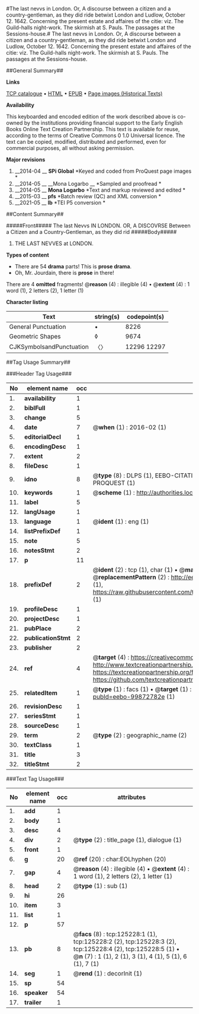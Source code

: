 #The last nevvs in London. Or, A discourse between a citizen and a country-gentleman, as they did ride betwixt London and Ludlow, October 12. 1642. Concerning the present estate and affaires of the citie: viz. The Guild-halls night-work. The skirmish at S. Pauls. The passages at the Sessions-house.#
The last nevvs in London. Or, A discourse between a citizen and a country-gentleman, as they did ride betwixt London and Ludlow, October 12. 1642. Concerning the present estate and affaires of the citie: viz. The Guild-halls night-work. The skirmish at S. Pauls. The passages at the Sessions-house.

##General Summary##

**Links**

[TCP catalogue](http://www.ota.ox.ac.uk/tcp/)  • 
[HTML](http://tei.it.ox.ac.uk/tcp/Texts-HTML/free/A88/A88732.html)  • 
[EPUB](http://tei.it.ox.ac.uk/tcp/Texts-EPUB/free/A88/A88732.epub) • 
[Page images (Historical Texts)](https://historicaltexts.jisc.ac.uk/eebo-99872782e)

**Availability**

This keyboarded and encoded edition of the work described above is co-owned by the
    institutions providing financial support to the Early English Books Online Text Creation
    Partnership. This text is available for reuse, according to the terms of  Creative Commons 0 1.0 Universal
    licence. The text can be copied, modified, distributed and performed, even for commercial
    purposes, all without asking permission.

**Major revisions**

1. __2014-04 __ __SPi Global__ *Keyed and coded from ProQuest page images *
1. __2014-05 __ __Mona Logarbo __ *Sampled and proofread *
1. __2014-05 __ __Mona Logarbo__ *Text and markup reviewed and edited *
1. __2015-03 __ __pfs__ *Batch review (QC) and XML conversion *
1. __2021-05 __ __lb__ *TEI P5 conversion *

##Content Summary##

#####Front#####
The last Nevvs IN LONDON. OR, A DISCOVRSE Between a Citizen and a Country-Gentleman, as they did rid
#####Body#####

1. THE LAST NEVVES at LONDON.

**Types of content**

  * There are 54 **drama** parts! This is **prose drama**.
  * Oh, Mr. Jourdain, there is **prose** in there!

There are 4 **omitted** fragments! 
 @__reason__ (4) : illegible (4)  •  @__extent__ (4) : 1 word (1), 2 letters (2), 1 letter (1)

**Character listing**


|Text|string(s)|codepoint(s)|
|---|---|---|
|General Punctuation|•|8226|
|Geometric Shapes|◊|9674|
|CJKSymbolsandPunctuation|〈〉|12296 12297|

##Tag Usage Summary##

###Header Tag Usage###

|No|element name|occ|attributes|
|---|---|---|---|
|1.|__availability__|1||
|2.|__biblFull__|1||
|3.|__change__|5||
|4.|__date__|7| @__when__ (1) : 2016-02 (1)|
|5.|__editorialDecl__|1||
|6.|__encodingDesc__|1||
|7.|__extent__|2||
|8.|__fileDesc__|1||
|9.|__idno__|8| @__type__ (8) : DLPS (1), EEBO-CITATION (1), VID (1), EEBO-PROQUEST (1), STC (3), PROQUEST (1)|
|10.|__keywords__|1| @__scheme__ (1) : http://authorities.loc.gov/ (1)|
|11.|__label__|5||
|12.|__langUsage__|1||
|13.|__language__|1| @__ident__ (1) : eng (1)|
|14.|__listPrefixDef__|1||
|15.|__note__|5||
|16.|__notesStmt__|2||
|17.|__p__|11||
|18.|__prefixDef__|2| @__ident__ (2) : tcp (1), char (1)  •  @__matchPattern__ (2) : ([0-9\-]+):([0-9IVX]+) (1), (.+) (1)  •  @__replacementPattern__ (2) : http://eebo.chadwyck.com/downloadtiff?vid=$1&page=$2 (1), https://raw.githubusercontent.com/textcreationpartnership/Texts/master/tcpchars.xml#$1 (1)|
|19.|__profileDesc__|1||
|20.|__projectDesc__|1||
|21.|__pubPlace__|2||
|22.|__publicationStmt__|2||
|23.|__publisher__|2||
|24.|__ref__|4| @__target__ (4) : https://creativecommons.org/publicdomain/zero/1.0/ (1), http://www.textcreationpartnership.org/docs/. (1), https://textcreationpartnership.org/faq/#faq05 (1), https://github.com/textcreationpartnership (1)|
|25.|__relatedItem__|1| @__type__ (1) : facs (1)  •  @__target__ (1) : https://data.historicaltexts.jisc.ac.uk/view?pubId=eebo-99872782e (1)|
|26.|__revisionDesc__|1||
|27.|__seriesStmt__|1||
|28.|__sourceDesc__|1||
|29.|__term__|2| @__type__ (2) : geographic_name (2)|
|30.|__textClass__|1||
|31.|__title__|3||
|32.|__titleStmt__|2||


###Text Tag Usage###

|No|element name|occ|attributes|
|---|---|---|---|
|1.|__add__|1||
|2.|__body__|1||
|3.|__desc__|4||
|4.|__div__|2| @__type__ (2) : title_page (1), dialogue (1)|
|5.|__front__|1||
|6.|__g__|20| @__ref__ (20) : char:EOLhyphen (20)|
|7.|__gap__|4| @__reason__ (4) : illegible (4)  •  @__extent__ (4) : 1 word (1), 2 letters (2), 1 letter (1)|
|8.|__head__|2| @__type__ (1) : sub (1)|
|9.|__hi__|26||
|10.|__item__|3||
|11.|__list__|1||
|12.|__p__|57||
|13.|__pb__|8| @__facs__ (8) : tcp:125228:1 (1), tcp:125228:2 (2), tcp:125228:3 (2), tcp:125228:4 (2), tcp:125228:5 (1)  •  @__n__ (7) : 1 (1), 2 (1), 3 (1), 4 (1), 5 (1), 6 (1), 7 (1)|
|14.|__seg__|1| @__rend__ (1) : decorInit (1)|
|15.|__sp__|54||
|16.|__speaker__|54||
|17.|__trailer__|1||
